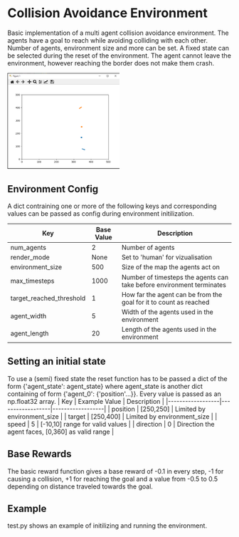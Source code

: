 # Collision Avoidance Environment
Basic implementation of a multi agent collision avoidance environment.
The agents have a goal to reach while avoiding colliding with each other. Number of agents, environment size and more can be set. A fixed state can be selected during the reset of the environment. The agent cannot leave the environment, however reaching the border does not make them crash.

<img src="image.png" height=50% width=50%>

## Environment Config
A dict contraining one or more of the following keys and corresponding values can be passed as config during environment initilization.

| Key | Base Value | Description |
|------------------|------------------|------------------|
| num_agents     | 2     | Number of agents     |
| render_mode     | None     | Set to 'human' for vizualisation     |
| environment_size | 500 | Size of the map the agents act on |
| max_timesteps | 1000 | Number of timesteps the agents can take before environment terminates |
| target_reached_threshold | 1 | How far the agent can be from the goal for it to count as reached |
| agent_width | 5 | Width of the agents used in the environment |
| agent_length | 20 | Length of the agents used in the environment |

## Setting an initial state
To use a (semi) fixed state the reset function has to be passed a dict of the form {'agent_state': agent_state} where agent_state is another dict containing of form {'agent_0': {'position'...}}. Every value is passed as an np.float32 array.
| Key | Example Value | Description |
|------------------|------------------|------------------|
| position     | [250,250]     | Limited by environment_size |
| target     | [250,400]     | Limited by environment_size |
| speed | 5 | [-10,10] range for valid values |
| direction | 0 | Direction the agent faces, [0,360] as valid range |

## Base Rewards
The basic reward function gives a base reward of -0.1 in every step, -1 for causing a collision, +1 for reaching the goal and a value from -0.5 to 0.5 depending on distance traveled towards the goal.

## Example
test.py shows an example of initilizing and running the environment.
